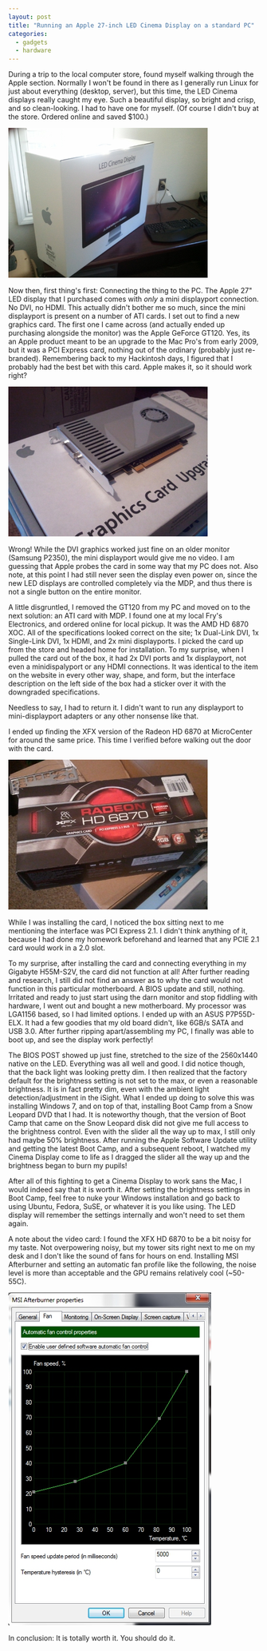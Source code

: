 ```yaml
---
layout: post
title: "Running an Apple 27-inch LED Cinema Display on a standard PC"
categories:
  - gadgets
  - hardware
---
```


During a trip to the local computer store, found myself walking through the Apple section.
Normally I won't be found in there as I generally run Linux for just about everything
(desktop, server), but this time, the LED Cinema displays really caught my eye. Such a
beautiful display, so bright and crisp, and so clean-looking. I had to have one for myself.
(Of course I didn't buy at the store. Ordered online and saved $100.)


![""](/assets/attachments/2011-11-23-apple-led-display-box.jpg "")

Now then, first thing's first: Connecting the thing to the PC. The Apple 27" LED display
that I purchased comes with *only* a mini displayport connection. No DVI, no HDMI. This
actually didn't bother me so much, since the mini displayport is present on a number of
ATI cards. I set out to find a new graphics card. The first one I came across (and
actually ended up purchasing alongside the monitor) was the Apple GeForce GT120. Yes,
its an Apple product meant to be an upgrade to the Mac Pro's from early 2009, but it was
a PCI Express card, nothing out of the ordinary (probably just re-branded). Remembering
back to my Hackintosh days, I figured that I probably had the best bet with this card.
Apple makes it, so it should work right?

![""](/assets/attachments/2011-11-23-apple-graphics-card.jpg)

Wrong! While the DVI graphics worked just fine on an older monitor (Samsung P2350), the
mini displayport would give me no video. I am guessing that Apple probes the card in some
way that my PC does not. Also note, at this point I had still never seen the display
even power on, since the new LED displays are controlled completely via the MDP, and
thus there is not a single button on the entire monitor.

A little disgruntled, I removed the GT120 from my PC and moved on to the next solution:
an ATI card with MDP. I found one at my local Fry's Electronics, and ordered online for
local pickup. It was the  AMD HD 6870 XOC. All of the specifications looked correct on
the site; 1x Dual-Link DVI, 1x Single-Link DVI, 1x HDMI, and 2x mini displayports. I
picked the card up from the store and headed home for installation. To my surprise, when
I pulled the card out of the box, it had 2x DVI ports and 1x displayport, not even a
minidispalyport or any HDMI connections. It was identical to the item on the website in
every other way, shape, and form, but the interface description on the left side of the
box had a sticker over it with the downgraded specifications.

Needless to say, I had to return it. I didn't want to run any displayport to
mini-displayport adapters or any other nonsense like that.

I ended up finding the XFX version of the Radeon HD 6870 at MicroCenter for around the
same price. This time I verified before walking out the door with the card.

![""](/assets/attachments/2011-11-23-radeon-graphics-card.jpg)

While I was installing the card, I noticed the box sitting next to me mentioning the
interface was PCI Express 2.1. I didn't think anything of it, because I had done my
homework beforehand and learned that any PCIE 2.1 card would work in a 2.0 slot.

To my surprise, after installing the card and connecting everything in my Gigabyte
H55M-S2V, the card did not function at all! After further reading and research, I still
did not find an answer as to why the card would not function in this particular
motherboard. A BIOS update and still, nothing. Irritated and ready to just start using
the darn monitor and stop fiddling with hardware, I went out and bought a new motherboard.
My processor was LGA1156 based, so I had limited options. I ended up with an ASUS
P7P55D-ELX. It had a few goodies that my old board didn't, like 6GB/s SATA and USB 3.0.
After further ripping apart/assembling my PC, I finally was able to boot up, and see
the display work perfectly!

The BIOS POST showed up just fine, stretched to the size of the 2560x1440 native on the
LED. Everything was all well and good. I did notice though, that the back light was
looking pretty dim. I then realized that the factory default for the brightness setting
is not set to the max, or even a reasonable brightness. It is in fact pretty dim, even
with the ambient light detection/adjustment in the iSight. What I ended up doing to solve
this was installing Windows 7, and on top of that, installing Boot Camp from a Snow
Leopard DVD that I had. It is noteworthy though, that the version of Boot Camp that came
on the Snow Leopard disk did not give me full access to the brightness control. Even
with the slider all the way up to max, I still only had maybe 50% brightness. After
running the Apple Software Update utility and getting the latest Boot Camp, and a
subsequent reboot, I watched my Cinema Display come to life as I dragged the slider all
the way up and the brightness began to burn my pupils!

After all of this fighting to get a Cinema Display to work sans the Mac, I would indeed
say that it is worth it. After setting the brightness settings in Boot Camp, feel free
to nuke your Windows installation and go back to using Ubuntu, Fedora, SuSE, or whatever
it is you like using. The LED display will remember the settings internally and won't
need to set them again.

A note about the video card:
I found the XFX HD 6870 to be a bit noisy for my taste. Not overpowering noisy, but my
tower sits right next to me on my desk and I don't like the sound of fans for hours on end.
Installing MSI Afterburner and setting an automatic fan profile like the following,
the noise level is more than acceptable and the GPU remains relatively cool (~50-55C).

![""](/assets/attachments/2011-11-23-msi-afterburner.jpg)

In conclusion: It is totally worth it. You should do it.
